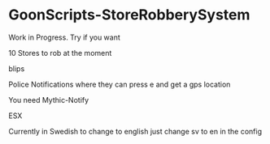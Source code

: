 # GoonScripts-StoreRobberySystem
 
Work in Progress. Try if you want

10 Stores to rob at the moment 

blips

Police Notifications where they can press e and get a gps location

You need Mythic-Notify

ESX

Currently in Swedish to change to english just change sv to en in the config
